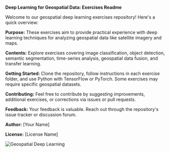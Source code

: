 **Deep Learning for Geospatial Data: Exercises Readme**

Welcome to our geospatial deep learning exercises repository! Here's a quick overview:

**Purpose:**
These exercises aim to provide practical experience with deep learning techniques for analyzing geospatial data like satellite imagery and maps.

**Contents:**
Explore exercises covering image classification, object detection, semantic segmentation, time-series analysis, geospatial data fusion, and transfer learning.

**Getting Started:**
Clone the repository, follow instructions in each exercise folder, and use Python with TensorFlow or PyTorch. Some exercises may require specific geospatial datasets.

**Contributing:**
Feel free to contribute by suggesting improvements, additional exercises, or corrections via issues or pull requests.

**Feedback:**
Your feedback is valuable. Reach out through the repository's issue tracker or discussion forum.

**Author:** [Your Name]

**License:** [License Name]

![Geospatial Deep Learning](image_url)
